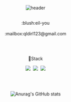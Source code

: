 <div align="center">
  
  ![header](https://capsule-render.vercel.app/api?type=Waving&color=d9ead3&text=HELLO)
  
  <br/>
:blush:eil-you
<br/><br/>
  :mailbox:qldirl123@gmail.com
  

  <br/><br/>
  
  :bear:Stack
  
  <img src="https://img.shields.io/badge/java-blue?style=flat"/>&nbsp;
  <img src="https://img.shields.io/badge/Spring Boot-white?style=flat&logo=Spring Boot&logoColor=6DB33F"/>&nbsp;
  <img src="https://img.shields.io/badge/MySQL-73C3D5?style=flat&logo=MySQL&logoColor=4479A1"/>
  
  <br/><br/>
  
  
  
  ![Anurag's GitHub stats](https://github-readme-stats.vercel.app/api?username=eil-you&show_icons=true&theme=radical)

</div>



<!---
eil-you/eil-you is a ✨ special ✨ repository because its `README.md` (this file) appears on your GitHub profile.
You can click the Preview link to take a look at your changes.
--->


